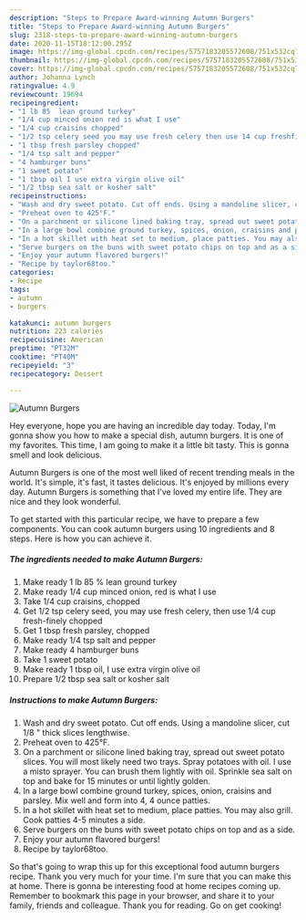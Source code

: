 ```yaml
---
description: "Steps to Prepare Award-winning Autumn Burgers"
title: "Steps to Prepare Award-winning Autumn Burgers"
slug: 2318-steps-to-prepare-award-winning-autumn-burgers
date: 2020-11-15T18:12:00.295Z
image: https://img-global.cpcdn.com/recipes/5757183205572608/751x532cq70/autumn-burgers-recipe-main-photo.jpg
thumbnail: https://img-global.cpcdn.com/recipes/5757183205572608/751x532cq70/autumn-burgers-recipe-main-photo.jpg
cover: https://img-global.cpcdn.com/recipes/5757183205572608/751x532cq70/autumn-burgers-recipe-main-photo.jpg
author: Johanna Lynch
ratingvalue: 4.9
reviewcount: 19694
recipeingredient:
- "1 lb 85  lean ground turkey"
- "1/4 cup minced onion red is what I use"
- "1/4 cup craisins chopped"
- "1/2 tsp celery seed you may use fresh celery then use 14 cup freshfinely chopped"
- "1 tbsp fresh parsley chopped"
- "1/4 tsp salt and pepper"
- "4 hamburger buns"
- "1 sweet potato"
- "1 tbsp oil I use extra virgin olive oil"
- "1/2 tbsp sea salt or kosher salt"
recipeinstructions:
- "Wash and dry sweet potato. Cut off ends. Using a mandoline slicer, cut 1/8 &#34; thick slices lengthwise."
- "Preheat oven to 425°F."
- "On a parchment or silicone lined baking tray, spread out sweet potato slices. You will most likely need two trays. Spray potatoes with oil. I use a misto sprayer. You can brush them lightly with oil. Sprinkle sea salt on top and bake for 15 minutes or until lightly golden."
- "In a large bowl combine ground turkey, spices, onion, craisins and parsley. Mix well and form into 4, 4 ounce patties."
- "In a hot skillet with heat set to medium, place patties. You may also grill. Cook patties 4-5 minutes a side."
- "Serve burgers on the buns with sweet potato chips on top and as a side."
- "Enjoy your autumn flavored burgers!"
- "Recipe by taylor68too."
categories:
- Recipe
tags:
- autumn
- burgers

katakunci: autumn burgers 
nutrition: 223 calories
recipecuisine: American
preptime: "PT32M"
cooktime: "PT40M"
recipeyield: "3"
recipecategory: Dessert

---
```



![Autumn Burgers](https://img-global.cpcdn.com/recipes/5757183205572608/751x532cq70/autumn-burgers-recipe-main-photo.jpg)

Hey everyone, hope you are having an incredible day today. Today, I'm gonna show you how to make a special dish, autumn burgers. It is one of my favorites. This time, I am going to make it a little bit tasty. This is gonna smell and look delicious.



Autumn Burgers is one of the most well liked of recent trending meals in the world. It's simple, it's fast, it tastes delicious. It's enjoyed by millions every day. Autumn Burgers is something that I've loved my entire life. They are nice and they look wonderful.


To get started with this particular recipe, we have to prepare a few components. You can cook autumn burgers using 10 ingredients and 8 steps. Here is how you can achieve it.

<!--inarticleads1-->

##### The ingredients needed to make Autumn Burgers:

1. Make ready 1 lb 85 % lean ground turkey
1. Make ready 1/4 cup minced onion, red is what I use
1. Take 1/4 cup craisins, chopped
1. Get 1/2 tsp celery seed, you may use fresh celery, then use 1/4 cup fresh-finely chopped
1. Get 1 tbsp fresh parsley, chopped
1. Make ready 1/4 tsp salt and pepper
1. Make ready 4 hamburger buns
1. Take 1 sweet potato
1. Make ready 1 tbsp oil, I use extra virgin olive oil
1. Prepare 1/2 tbsp sea salt or kosher salt




<!--inarticleads2-->

##### Instructions to make Autumn Burgers:

1. Wash and dry sweet potato. Cut off ends. Using a mandoline slicer, cut 1/8 &#34; thick slices lengthwise.
1. Preheat oven to 425°F.
1. On a parchment or silicone lined baking tray, spread out sweet potato slices. You will most likely need two trays. Spray potatoes with oil. I use a misto sprayer. You can brush them lightly with oil. Sprinkle sea salt on top and bake for 15 minutes or until lightly golden.
1. In a large bowl combine ground turkey, spices, onion, craisins and parsley. Mix well and form into 4, 4 ounce patties.
1. In a hot skillet with heat set to medium, place patties. You may also grill. Cook patties 4-5 minutes a side.
1. Serve burgers on the buns with sweet potato chips on top and as a side.
1. Enjoy your autumn flavored burgers!
1. Recipe by taylor68too.




So that's going to wrap this up for this exceptional food autumn burgers recipe. Thank you very much for your time. I'm sure that you can make this at home. There is gonna be interesting food at home recipes coming up. Remember to bookmark this page in your browser, and share it to your family, friends and colleague. Thank you for reading. Go on get cooking!
